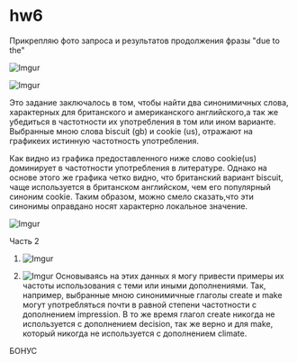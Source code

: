 # hw6

Прикрепляю фото запроса и результатов продолжения фразы "due to the"


![Imgur](https://i.imgur.com/cAag85A.png)


![Imgur](https://i.imgur.com/CV98XCX.png)


Это задание заключалось в том, чтобы найти два синонимичных слова, характерных для британского и американского английского,а так же убедиться в частотности их употребления в том или ином варианте. Выбранные мною слова biscuit (gb) и cookie (us), отражают на графикеих истинную частотность употребления. 

Как видно из графика предоставленного ниже слово cookie(us) доминирует в частотности употребления в литературе. Однако на основе этого же графика четко видно, что британский вариант biscuit, чаще используется в британском английском, чем его популярный синоним cookie. Таким образом, можно смело сказать,что эти синонимы оправдано носят характерно локальное значение.

![Imgur](https://i.imgur.com/Jp08TI6.png)

 Часть 2 
1. ![Imgur](https://i.imgur.com/8KsTP93.png)

2. ![Imgur](https://i.imgur.com/Q46AbBJ.png)
Основываясь на этих данных я могу привести примеры их частоты использования с теми или иными дополнениями. Так, например, выбранные мною синонимичные глаголы create и make могут употребляться почти в равной степени частотности с дополнением impression. В то же время глагол create никогда не используется с дополнением decision, так же верно и для make, который никогда не используется с дополнением climate.

БОНУС
